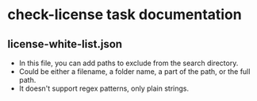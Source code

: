 check-license task documentation
================================

license-white-list.json
---------------------

* In this file, you can add paths to exclude from the search directory.
* Could be either a filename, a folder name, a part of the path, or the full path.
* It doesn't support regex patterns, only plain strings.
